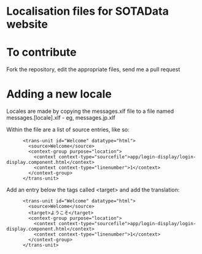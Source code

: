 # Localisation files for SOTAData website

# To contribute
Fork the repository, edit the appropriate files, send me a pull request

# Adding a new locale
Locales are made by copying the messages.xlf file to a file named messages.[locale].xlf - eg, messages.jp.xlf

Within the file are a list of source entries, like so:

```
      <trans-unit id="Welcome" datatype="html">
        <source>Welcome</source>
        <context-group purpose="location">
          <context context-type="sourcefile">app/login-display/login-display.component.html</context>
          <context context-type="linenumber">1</context>
        </context-group>
      </trans-unit>
```

Add an entry below the <source> tags called &lt;target&gt; and add the translation:

```
      <trans-unit id="Welcome" datatype="html">
        <source>Welcome</source>
        <target>ようこそ</target>
        <context-group purpose="location">
          <context context-type="sourcefile">app/login-display/login-display.component.html</context>
          <context context-type="linenumber">1</context>
        </context-group>
      </trans-unit>
```
